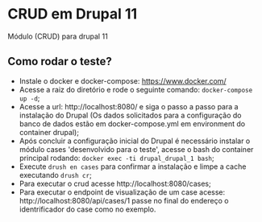 # CRUD em Drupal 11

Módulo (CRUD) para drupal 11

## Como rodar o teste?

- Instale o docker e docker-compose: https://www.docker.com/
- Acesse a raiz do diretório e rode o seguinte comando: ```docker-compose up -d```;
- Acesse a url: http://localhost:8080/ e siga o passo a passo para a instalação do Drupal (Os dados solicitados para a configuração do banco de dados estão em docker-compose.yml em environment do container drupal);
- Após concluir a configuração inicial do Drupal é necessário instalar o módulo cases 'desenvolvido para o teste', acesse o bash do container principal rodando: ```docker exec -ti drupal_drupal_1 bash```;
- Execute ```drush en cases``` para confirmar a instalação e limpe a cache executando ```drush cr```;
- Para executar o crud acesse http://localhost:8080/cases;
- Para executar o endpoint de visualização de um case acesse: http://localhost:8080/api/cases/1 passe no final do endereço o identrificador do case como no exemplo.